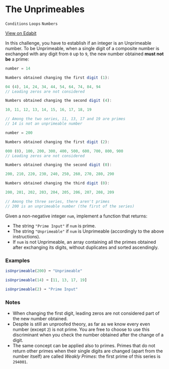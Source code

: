 # The Unprimeables

`Conditions` `Loops` `Numbers`

[View on Edabit](https://edabit.com/challenge/nPDQ5rYH8WccdQx33)

In this challenge, you have to establish if an integer is an Unprimeable number. To be Unprimeable, when a single digit of a composite number is exchanged with any digit from `0` up to `9`, the new number obtained **must not be** a prime:

```js
number = 14

Numbers obtained changing the first digit (1):

04 (4), 14, 24, 34, 44, 54, 64, 74, 84, 94
// Leading zeros are not considered

Numbers obtained changing the second digit (4):

10, 11, 12, 13, 14, 15, 16, 17, 18, 19

// Among the two series, 11, 13, 17 and 19 are primes
// 14 is not an unprimeable number

number = 200

Numbers obtained changing the first digit (2):

000 (0), 100, 200, 300, 400, 500, 600, 700, 800, 900
// Leading zeros are not considered

Numbers obtained changing the second digit (0):

200, 210, 220, 230, 240, 250, 260, 270, 280, 290

Numbers obtained changing the third digit (0):

200, 201, 202, 203, 204, 205, 206, 207, 208, 209

// Among the three series, there aren't primes
// 200 is an unprimeable number (the first of the series)
```

Given a non-negative integer `num`, implement a function that returns:

- The string `"Prime Input"` if `num` is prime.
- The string `"Unprimeable"` if `num` is Unprimeable (accordingly to the above instructions).
- If `num` is not Unprimeable, an array containing all the primes obtained after exchanging its digits, without duplicates and sorted ascendingly.

### Examples

```js
isUnprimeable(200) ➞ "Unprimeable"

isUnprimeable(14) ➞ [11, 13, 17, 19]

isUnprimeable(2) ➞ "Prime Input"
```

### Notes

- When changing the first digit, leading zeros are not considered part of the new number obtained.
- Despite is still an unproofed theory, as far as we know every even number (except `2`) is not prime. You are free to choose to use this discriminant when you check the number obtained after the change of a digit.
- The same concept can be applied also to primes. Primes that do not return other primes when their single digits are changed (apart from the number itself) are called _Weakly Primes_: the first prime of this series is `294001`.
